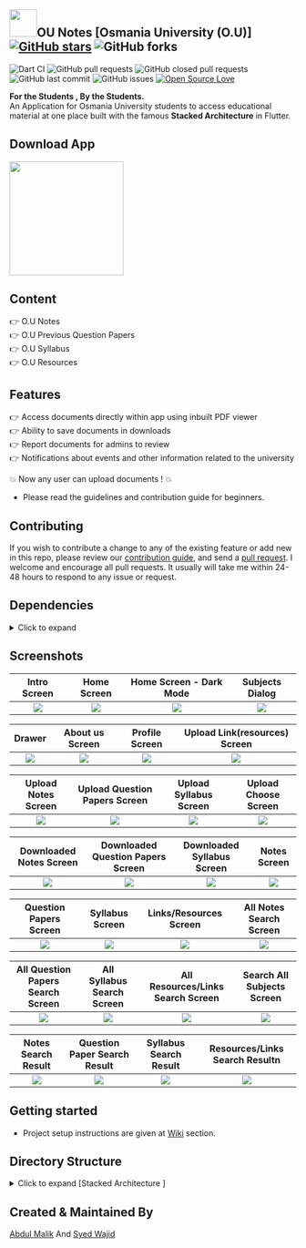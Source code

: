 ## <img src="https://github.com/AbdulMalikDev/OU-Notes-Stacked-Architecture/blob/master/assets/images/Applogo.jpg?raw=true" width="48">OU Notes [Osmania University (O.U)] [![GitHub stars](https://img.shields.io/github/stars/Thealphamerc/flutter_twitter_clone?style=social)](https://github.com/login?return_to=%2FTheAlphamerc%flutter_twitter_clone) ![GitHub forks](https://img.shields.io/github/forks/TheAlphamerc/flutter_twitter_clone?style=social) 
![Dart CI](https://github.com/TheAlphamerc/flutter_twitter_clone/workflows/Dart%20CI/badge.svg) ![GitHub pull requests](https://img.shields.io/github/issues-pr/TheAlphamerc/flutter_twitter_clone) ![GitHub closed pull requests](https://img.shields.io/github/issues-pr-closed/Thealphamerc/flutter_twitter_clone) ![GitHub last commit](https://img.shields.io/github/last-commit/Thealphamerc/flutter_twitter_clone)  ![GitHub issues](https://img.shields.io/github/issues-raw/Thealphamerc/flutter_twitter_clone) [![Open Source Love](https://badges.frapsoft.com/os/v2/open-source.svg?v=103)](https://github.com/Thealphamerc/flutter_twitter_clone) 


**For the Students , By the Students.** <br/>
An Application for Osmania University students to access educational material at one place built with the famous **Stacked Architecture** in Flutter.


## Download App
<a href="https://play.google.com/store/apps/details?id=com.notes.ounotes"><img src="https://play.google.com/intl/en_us/badges/static/images/badges/en_badge_web_generic.png" width="200"></img></a>

## Content
👉 O.U Notes<br/>
👉 O.U Previous Question Papers<br/>
👉 O.U Syllabus<br/>
👉 O.U Resources<br/>

## Features
👉 Access documents directly within app using inbuilt PDF viewer<br/>
👉 Ability to save documents in downloads<br/>
👉 Report documents for admins to review<br/>
👉 Notifications about events and other information related to the university<br/>

 :boom: Now any user can upload documents ! :boom:
* Please read the guidelines and contribution guide for beginners.

     
## Contributing

If you wish to contribute a change to any of the existing feature or add new in this repo,
please review our [contribution guide](https://github.com/AbdulMalikDev/OU-Notes-Stacked-Architecture/blob/master/CONTRIBUTING.md),
and send a [pull request](https://github.com/AbdulMalikDev/OU-Notes-Stacked-Architecture/pulls). I welcome and encourage all pull requests. It usually will take me within 24-48 hours to respond to any issue or request.


## Dependencies
<details>
     <summary> Click to expand </summary>
     
* [intl](https://pub.dev/packages/intl)
* [cuid](https://pub.dev/packages/cuid)
* [stacked](https://pub.dev/packages/stacked)
* [share](https://pub.dev/packages/share)
* [stacked_services](https://pub.dev/packages/stacked_services)
* [url_launcher](https://pub.dev/packages/url_launcher)
* [google_fonts](https://pub.dev/packages/google_fonts)
* [file_picker](https://pub.dev/packages/file_picker)
* [firebase_auth](https://pub.dev/packages/firebase_auth)
* [google_sign_in](https://pub.dev/packages/google_sign_in)
* [firebase_analytics](https://pub.dev/packages/firebase_analytics)
* [firebase_database](https://pub.dev/packages/firebase_database)
* [shared_preferences](https://pub.dev/packages/shared_preferences)
* [path_provider](https://pub.dev/packages/path_provider)
     
</details>

## Screenshots

Intro Screen             |  Home Screen     |Home Screen - Dark Mode             |  Subjects Dialog           
:-------------------------:|:-------------------------:|:-------------------------:|:-------------------------:
![](https://github.com/AbdulMalikDev/OU-Notes-Stacked-Architecture/blob/master/screenshots/7.jpeg?raw=true)  |  ![](https://github.com/AbdulMalikDev/OU-Notes-Stacked-Architecture/blob/master/screenshots/3.jpeg?raw=true)|![](https://github.com/AbdulMalikDev/OU-Notes-Stacked-Architecture/blob/master/screenshots/8.jpeg?raw=true)|  ![](https://github.com/AbdulMalikDev/OU-Notes-Stacked-Architecture/blob/master/screenshots/4.jpeg?raw=true)


Drawer             |  About us Screen     |Profile Screen             |  Upload Link(resources) Screen
:-------------------------:|:-------------------------:|:-------------------------:|:-------------------------:       
![](https://github.com/AbdulMalikDev/OU-Notes-Stacked-Architecture/blob/master/screenshots/2.jpeg?raw=true)  |  ![](https://github.com/AbdulMalikDev/OU-Notes-Stacked-Architecture/blob/master/screenshots/6.jpeg?raw=true)|![](https://github.com/AbdulMalikDev/OU-Notes-Stacked-Architecture/blob/master/screenshots/9.jpeg?raw=true)|  ![](https://github.com/AbdulMalikDev/OU-Notes-Stacked-Architecture/blob/master/screenshots/21.jpeg?raw=true)


Upload Notes Screen             |  Upload Question Papers Screen     |Upload Syllabus Screen             |  Upload Choose Screen
:-------------------------:|:-------------------------:|:-------------------------:|:-------------------------:       
![](https://github.com/AbdulMalikDev/OU-Notes-Stacked-Architecture/blob/master/screenshots/24.jpeg?raw=true)  |  ![](https://github.com/AbdulMalikDev/OU-Notes-Stacked-Architecture/blob/master/screenshots/23.jpeg?raw=true)|![](https://github.com/AbdulMalikDev/OU-Notes-Stacked-Architecture/blob/master/screenshots/22.jpeg?raw=true)|  ![](https://github.com/AbdulMalikDev/OU-Notes-Stacked-Architecture/blob/master/screenshots/25.jpeg?raw=true)



Downloaded Notes Screen             |  Downloaded Question Papers Screen     |Downloaded Syllabus Screen             |  Notes Screen
:-------------------------:|:-------------------------:|:-------------------------:|:-------------------------:       
![](https://github.com/AbdulMalikDev/OU-Notes-Stacked-Architecture/blob/master/screenshots/28.jpeg?raw=true)  |  ![](https://github.com/AbdulMalikDev/OU-Notes-Stacked-Architecture/blob/master/screenshots/27.jpeg?raw=true)|![](https://github.com/AbdulMalikDev/OU-Notes-Stacked-Architecture/blob/master/screenshots/26.jpeg?raw=true)|  ![](https://github.com/AbdulMalikDev/OU-Notes-Stacked-Architecture/blob/master/screenshots/32.jpeg?raw=true)

Question Papers Screen             |  Syllabus Screen     |Links/Resources Screen             |  All Notes Search Screen
:-------------------------:|:-------------------------:|:-------------------------:|:-------------------------:       
![](https://github.com/AbdulMalikDev/OU-Notes-Stacked-Architecture/blob/master/screenshots/31.jpeg?raw=true)  |  ![](https://github.com/AbdulMalikDev/OU-Notes-Stacked-Architecture/blob/master/screenshots/30.jpeg?raw=true)|![](https://github.com/AbdulMalikDev/OU-Notes-Stacked-Architecture/blob/master/screenshots/29.jpeg?raw=true)|  ![](https://github.com/AbdulMalikDev/OU-Notes-Stacked-Architecture/blob/master/screenshots/20.jpeg?raw=true)



All Question Papers Search Screen             |  All Syllabus Search Screen     |All Resources/Links Search Screen             | Search All Subjects Screen
:-------------------------:|:-------------------------:|:-------------------------:|:-------------------------:       
![](https://github.com/AbdulMalikDev/OU-Notes-Stacked-Architecture/blob/master/screenshots/17.jpeg?raw=true)  |  ![](https://github.com/AbdulMalikDev/OU-Notes-Stacked-Architecture/blob/master/screenshots/14.jpeg?raw=true)|![](https://github.com/AbdulMalikDev/OU-Notes-Stacked-Architecture/blob/master/screenshots/12.jpeg?raw=true)|  ![](https://github.com/AbdulMalikDev/OU-Notes-Stacked-Architecture/blob/master/screenshots/1.jpeg?raw=true)



Notes Search Result             |  Question Paper Search Result     |Syllabus Search Result             |  Resources/Links Search Resultn
:-------------------------:|:-------------------------:|:-------------------------:|:-------------------------:       
![](https://github.com/AbdulMalikDev/OU-Notes-Stacked-Architecture/blob/master/screenshots/36.jpeg?raw=true)  |  ![](https://github.com/AbdulMalikDev/OU-Notes-Stacked-Architecture/blob/master/screenshots/35.jpeg?raw=true)|![](https://github.com/AbdulMalikDev/OU-Notes-Stacked-Architecture/blob/master/screenshots/34.jpeg?raw=true)|  ![](https://github.com/AbdulMalikDev/OU-Notes-Stacked-Architecture/blob/master/screenshots/33.jpeg?raw=true)





## Getting started 
* Project setup instructions are given at [Wiki](https://github.com/TheAlphamerc/flutter_twitter_clone/wiki/Gettings-Started) section.

## Directory Structure
<details>
     <summary> Click to expand [Stacked Architecture ] </summary>
  
```

|-- lib
|   |-- AppTheme
|   |   |-- AppStateNotifier.dart
|   |   '-- AppTheme.dart
|   |-- CustomIcons
|   |   '-- custom_icons.dart
|   |-- app
|   |   |-- locator.dart
|   |   |-- locator.iconfig.dart
|   |   |-- logger.dart
|   |   |-- router.dart
|   |   '-- router.gr.dart
|   |-- enums
|   |   |-- constants.dart
|   |   '-- enums.dart
|   |-- main.dart
|   |-- models
|   |   |-- course_info.dart
|   |   |-- document.dart
|   |   |-- download.dart
|   |   |-- syllabus.dart
|   |   |-- user.dart
|   |   '-- vote.dart
|   |-- services
|   |   |-- funtional_services
|   |   |   |-- authentication_service.dart
|   |   |   |-- cloud_storage_service.dart
|   |   |   |-- db_service.dart
|   |   |   |-- email_service.dart
|   |   |   |-- firestore_service.dart
|   |   |   |-- sharedpref_service.dart
|   |   |   '-- third_party_services_module.dart
|   |   '-- state_services
|   |       |-- download_service.dart
|   |       |-- links_service.dart
|   |       |-- notes_service.dart
|   |       |-- question_paper_service.dart
|   |       |-- report_service.dart
|   |       |-- subjects_service.dart
|   |       |-- syllabus_service.dart
|   |       '-- vote_service.dart
|   |-- ui
|   |   |-- shared
|   |   |   |-- app_config.dart
|   |   |   |-- shared_styles.dart
|   |   |   '-- ui_helper.dart
|   |   |-- views
|   |   |   |-- FilterDocuments
|   |   |   |   |-- FD_DocumentDisplay
|   |   |   |   |   |-- fd_documentview.dart
|   |   |   |   |   '-- fd_documentviewmodel.dart
|   |   |   |   |-- FD_InputScreen
|   |   |   |   |   |-- fd_inputView.dart
|   |   |   |   |   '-- fd_inputViewmodel.dart
|   |   |   |   '-- FD_subjectdisplay
|   |   |   |       |-- fd_subjectview.dart
|   |   |   |       '-- fd_subjectviewmodel.dart
|   |   |   |-- Profile
|   |   |   |   |-- profile_view.dart
|   |   |   |   '-- profile_viewmodel.dart
|   |   |   |-- about_us
|   |   |   |   '-- about_us_view.dart
|   |   |   | (8 more...)
|   |   |   |-- search
|   |   |   |   |-- search_view.dart
|   |   |   |   |-- search_viewmodel.dart
|   |   |   |   '-- suggestion_list
|   |   |   |       '-- suggestion_list_view.dart
|   |   |   |-- splash
|   |   |   |   |-- spash_view.dart
|   |   |   |   '-- splash_viewmodel.dart
|   |   |   '-- syllabus
|   |   |       |-- syllabus_view.dart
|   |   |       '-- syllabus_viewmodel.dart
|   |   '-- widgets
|   |       |-- dumb_widgets
|   |       |   |-- SaveButtonView.dart
|   |       |   |-- TextFieldView.dart
|   |       |   |-- drawer_header.dart
|   |       |   |-- expantion_list.dart
|   |       |   |-- nav_item.dart
|   |       |   |-- no_subjects_overlay.dart
|   |       |   '-- progress.dart
|   |       '-- smart_widgets
|   |           |-- FilterSubjects_view
|   |           |   |-- filtersubjects_view.dart
|   |           |   '-- filtersubjects_viewmodel.dart
|   |           |-- drawer
|   |           |   |-- drawer_view.dart
|   |           |   '-- drawer_viewmodel.dart
|   |           |-- links_tile_view
|   |           |   |-- links_tile_view.dart
|   |           |   '-- links_tile_viewmodel.dart
|   |           |-- notes_tile
|   |           |   |-- notes_tile_view.dart
|   |           |   '-- notes_tile_viewmodel.dart
|   |           |-- question_paper_tile
|   |           |   |-- question_paper_tile_view.dart
|   |           |   '-- question_paper_tile_viewmodel.dart
|   |           |-- subjects_dialog
|   |           |   |-- subjects_dialog_view.dart
|   |           |   '-- subjects_dialog_viewmodel.dart
|   |           |-- syllabus_tile.dart
|   |           |   |-- syllabus_tile_view.dart
|   |           |   '-- syllabus_tile_viewmodel.dart
|   |           '-- user_subject_list
|   |               |-- user_subject_list_view.dart
|   |               '-- user_subject_list_viewmodel.dart
|   '-- utils
|       '-- file_picker_service.dart
|-- pubspec.yaml

```

</details>

## Created & Maintained By

[Abdul Malik](https://github.com/AbdulMalikDev) And [Syed Wajid](https://github.com/syedwajid01)

